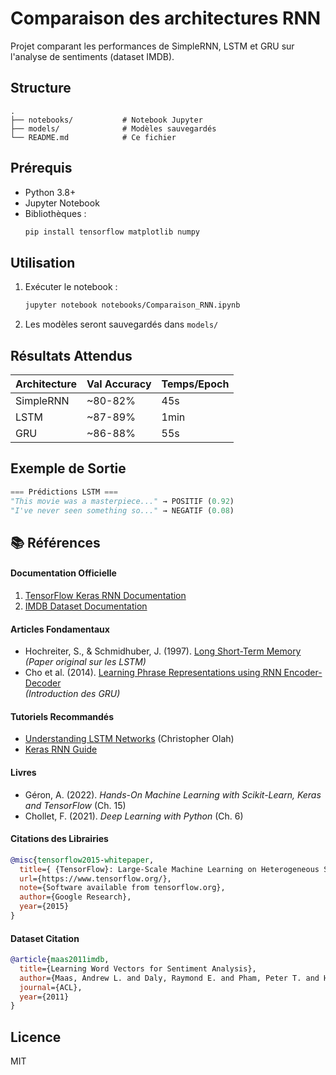 # Comparaison des architectures RNN

Projet comparant les performances de SimpleRNN, LSTM et GRU sur l'analyse de sentiments (dataset IMDB).

## Structure
```
.
├── notebooks/           # Notebook Jupyter
├── models/              # Modèles sauvegardés
└── README.md            # Ce fichier
```

## Prérequis
- Python 3.8+
- Jupyter Notebook
- Bibliothèques :
  ```bash
  pip install tensorflow matplotlib numpy
  ```

## Utilisation
1. Exécuter le notebook :
   ```bash
   jupyter notebook notebooks/Comparaison_RNN.ipynb
   ```
2. Les modèles seront sauvegardés dans `models/`

## Résultats Attendus
| Architecture | Val Accuracy | Temps/Epoch |
|--------------|-------------|------------|
| SimpleRNN    | ~80-82%     | 45s        |
| LSTM         | ~87-89%     | 1min       |
| GRU          | ~86-88%     | 55s        |

## Exemple de Sortie
```python
=== Prédictions LSTM ===
"This movie was a masterpiece..." → POSITIF (0.92)
"I've never seen something so..." → NEGATIF (0.08)
```
## 📚 Références

#### **Documentation Officielle**
1. [TensorFlow Keras RNN Documentation](https://www.tensorflow.org/api_docs/python/tf/keras/layers/RNN)
2. [IMDB Dataset Documentation](https://www.tensorflow.org/api_docs/python/tf/keras/datasets/imdb)

#### **Articles Fondamentaux**
- Hochreiter, S., & Schmidhuber, J. (1997). [Long Short-Term Memory](http://www.bioinf.jku.at/publications/older/2604.pdf)  
  *(Paper original sur les LSTM)*
- Cho et al. (2014). [Learning Phrase Representations using RNN Encoder-Decoder](https://arxiv.org/abs/1406.1078)  
  *(Introduction des GRU)*

#### **Tutoriels Recommandés**
- [Understanding LSTM Networks](https://colah.github.io/posts/2015-08-Understanding-LSTMs/) (Christopher Olah)
- [Keras RNN Guide](https://keras.io/guides/working_with_rnns/)

#### **Livres**
- Géron, A. (2022). *Hands-On Machine Learning with Scikit-Learn, Keras and TensorFlow* (Ch. 15)
- Chollet, F. (2021). *Deep Learning with Python* (Ch. 6)

#### **Citations des Librairies**
```bibtex
@misc{tensorflow2015-whitepaper,
  title={ {TensorFlow}: Large-Scale Machine Learning on Heterogeneous Systems},
  url={https://www.tensorflow.org/},
  note={Software available from tensorflow.org},
  author={Google Research},
  year={2015}
}
```

#### **Dataset Citation**
```bibtex
@article{maas2011imdb,
  title={Learning Word Vectors for Sentiment Analysis},
  author={Maas, Andrew L. and Daly, Raymond E. and Pham, Peter T. and Huang, Dan and Ng, Andrew Y. and Potts, Christopher},
  journal={ACL},
  year={2011}
}
```
## Licence
MIT